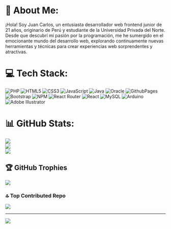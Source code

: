 # 💫 About Me:
¡Hola! Soy Juan Carlos, un entusiasta desarrollador web frontend junior de 21 años, originario de Perú y estudiante de la Universidad Privada del Norte. Desde que descubrí mi pasión por la programación, me he sumergido en el emocionante mundo del desarrollo web, explorando continuamente nuevas herramientas y técnicas para crear experiencias web sorprendentes y atractivas.


# 💻 Tech Stack:
![PHP](https://img.shields.io/badge/php-%23777BB4.svg?style=for-the-badge&logo=php&logoColor=white) ![HTML5](https://img.shields.io/badge/html5-%23E34F26.svg?style=for-the-badge&logo=html5&logoColor=white) ![CSS3](https://img.shields.io/badge/css3-%231572B6.svg?style=for-the-badge&logo=css3&logoColor=white) ![JavaScript](https://img.shields.io/badge/javascript-%23323330.svg?style=for-the-badge&logo=javascript&logoColor=%23F7DF1E) ![Java](https://img.shields.io/badge/java-%23ED8B00.svg?style=for-the-badge&logo=openjdk&logoColor=white) ![Oracle](https://img.shields.io/badge/Oracle-F80000?style=for-the-badge&logo=oracle&logoColor=white) ![GithubPages](https://img.shields.io/badge/github%20pages-121013?style=for-the-badge&logo=github&logoColor=white) ![Bootstrap](https://img.shields.io/badge/bootstrap-%238511FA.svg?style=for-the-badge&logo=bootstrap&logoColor=white) ![NPM](https://img.shields.io/badge/NPM-%23CB3837.svg?style=for-the-badge&logo=npm&logoColor=white) ![React Router](https://img.shields.io/badge/React_Router-CA4245?style=for-the-badge&logo=react-router&logoColor=white) ![React](https://img.shields.io/badge/react-%2320232a.svg?style=for-the-badge&logo=react&logoColor=%2361DAFB) ![MySQL](https://img.shields.io/badge/mysql-%2300000f.svg?style=for-the-badge&logo=mysql&logoColor=white) ![Arduino](https://img.shields.io/badge/-Arduino-00979D?style=for-the-badge&logo=Arduino&logoColor=white) ![Adobe Illustrator](https://img.shields.io/badge/adobe%20illustrator-%23FF9A00.svg?style=for-the-badge&logo=adobe%20illustrator&logoColor=white)
# 📊 GitHub Stats:
![](https://github-readme-stats.vercel.app/api?username=JuanCarlosCajas&theme=gruvbox&hide_border=false&include_all_commits=false&count_private=false)<br/>
![](https://github-readme-streak-stats.herokuapp.com/?user=JuanCarlosCajas&theme=gruvbox&hide_border=false)<br/>
![](https://github-readme-stats.vercel.app/api/top-langs/?username=JuanCarlosCajas&theme=gruvbox&hide_border=false&include_all_commits=false&count_private=false&layout=compact)

## 🏆 GitHub Trophies
![](https://github-profile-trophy.vercel.app/?username=JuanCarlosCajas&theme=chalk&no-frame=false&no-bg=true&margin-w=4)

### 🔝 Top Contributed Repo
![](https://github-contributor-stats.vercel.app/api?username=JuanCarlosCajas&limit=5&theme=dark&combine_all_yearly_contributions=true)

---
[![](https://visitcount.itsvg.in/api?id=JuanCarlosCajas&icon=0&color=0)](https://visitcount.itsvg.in)

<!-- Proudly created with GPRM ( https://gprm.itsvg.in ) -->
